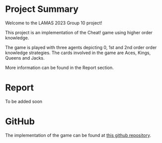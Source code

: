 # Project Summary

Welcome to the LAMAS 2023 Group 10 project!

This project is an implementation of the Cheat! game using higher order knowledge. 

The game is played with three agents depicting 0, 1st and 2nd order order knowledge strategies. The cards involved in the game are Aces, Kings, Queens and Jacks.

More information can be found in the Report section.

# Report

To be added soon

# GitHub

The implementation of the game can be found at [this github repository](https://github.com/rares1609/LAMAS_Cheat).
